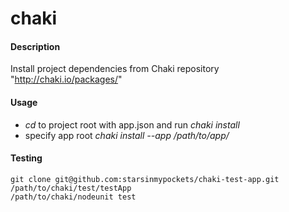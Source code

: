 # chaki

#### Description
Install project dependencies from Chaki repository "http://chaki.io/packages/"

#### Usage
* *cd* to project root with app.json and run *chaki install*
* specify app root *chaki install --app /path/to/app/*

#### Testing

    git clone git@github.com:starsinmypockets/chaki-test-app.git /path/to/chaki/test/testApp
    /path/to/chaki/nodeunit test
